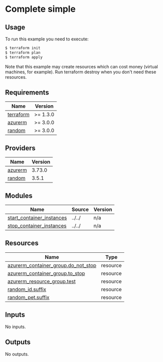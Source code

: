 # Complete simple

## Usage

To run this example you need to execute:

```bash
$ terraform init
$ terraform plan
$ terraform apply
```

Note that this example may create resources which can cost money (virtual machines, for example). Run terraform destroy when you don't need these resources.

<!-- BEGIN_TF_DOCS -->
## Requirements

| Name | Version |
|------|---------|
| <a name="requirement_terraform"></a> [terraform](#requirement\_terraform) | >= 1.3.0 |
| <a name="requirement_azurerm"></a> [azurerm](#requirement\_azurerm) | >= 3.0.0 |
| <a name="requirement_random"></a> [random](#requirement\_random) | >= 3.0.0 |

## Providers

| Name | Version |
|------|---------|
| <a name="provider_azurerm"></a> [azurerm](#provider\_azurerm) | 3.73.0 |
| <a name="provider_random"></a> [random](#provider\_random) | 3.5.1 |

## Modules

| Name | Source | Version |
|------|--------|---------|
| <a name="module_start_container_instances"></a> [start\_container\_instances](#module\_start\_container\_instances) | ../../ | n/a |
| <a name="module_stop_container_instances"></a> [stop\_container\_instances](#module\_stop\_container\_instances) | ../../ | n/a |

## Resources

| Name | Type |
|------|------|
| [azurerm_container_group.do_not_stop](https://registry.terraform.io/providers/hashicorp/azurerm/latest/docs/resources/container_group) | resource |
| [azurerm_container_group.to_stop](https://registry.terraform.io/providers/hashicorp/azurerm/latest/docs/resources/container_group) | resource |
| [azurerm_resource_group.test](https://registry.terraform.io/providers/hashicorp/azurerm/latest/docs/resources/resource_group) | resource |
| [random_id.suffix](https://registry.terraform.io/providers/hashicorp/random/latest/docs/resources/id) | resource |
| [random_pet.suffix](https://registry.terraform.io/providers/hashicorp/random/latest/docs/resources/pet) | resource |

## Inputs

No inputs.

## Outputs

No outputs.
<!-- END_TF_DOCS -->
